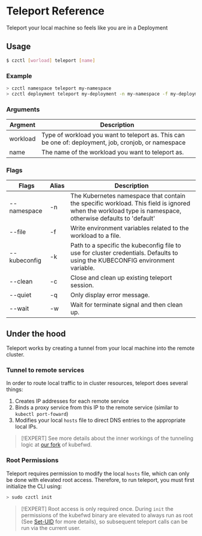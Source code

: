 # Teleport Reference

Teleport your local machine so feels like you are in a Deployment

## Usage

```bash
$ czctl [worload] teleport [name]
```

### Example

```bash
> czctl namespace teleport my-namespace
> czctl deployment teleport my-deployment -n my-namespace -f my-deployment.env
```

### Arguments

| Argment   | Description
| -------   | -----------
| workload  | Type of workload you want to teleport as.  This can be one of: deployment, job, cronjob, or namespace
| name      | The name of the workload you want to teleport as.

### Flags

| Flags  | Alias | Description
| -----  | ----- | -----------
| --namespace | -n | The Kubernetes namespace that contain the specific workload.  This field is ignored when the workload type is namespace, otherwise defaults to 'default'
| --file | -f    | Write environment variables related to the workload to a file.
| --kubeconfig | -k | Path to a specific the kubeconfig file to use for cluster credentials.  Defaults to using the KUBECONFIG environment variable.
| --clean  | -c | Close and clean up existing teleport session.
| --quiet  | -q | Only display error message.
| --wait   | -w | Wait for terminate signal and then clean up.

## Under the hood

Teleport works by creating a tunnel from your local machine into the remote cluster. 

### Tunnel to remote services

In order to route local traffic to in cluster resources, teleport does several things:

1. Creates IP addresses for each remote service
2. Binds a proxy service from this IP to the remote service (similar to `kubectl port-foward`)
3. Modifies your local `hosts` file to direct DNS entries to the appropriate local IPs.

> [!EXPERT]
> See more details about the inner workings of the tunneling logic at [our fork](https://github.com/c6o/kubefwd) of kubefwd.

### Root Permissions

Teleport requires permission to modify the local `hosts` file, which can only be done with elevated root access.  Therefore, to run teleport, you must first initialize the CLI using:

```bash
> sudo czctl init
```

> [!EXPERT]
> Root access is only required once.  During `init` the permissions of the kubefwd binary are elevated to always run as root (See [Set-UID](https://en.wikipedia.org/wiki/Setuid) for more details), so subsequent teleport calls can be run via the current user.
